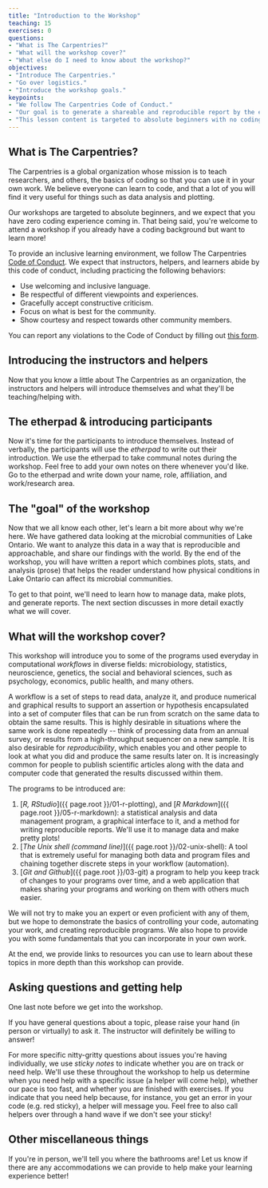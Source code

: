 ```yaml
---
title: "Introduction to the Workshop"
teaching: 15
exercises: 0
questions: 
- "What is The Carpentries?"
- "What will the workshop cover?"
- "What else do I need to know about the workshop?"
objectives: 
- "Introduce The Carpentries."
- "Go over logistics."
- "Introduce the workshop goals."
keypoints: 
- "We follow The Carpentries Code of Conduct."
- "Our goal is to generate a shareable and reproducible report by the end of the workshop."
- "This lesson content is targeted to absolute beginners with no coding experience."
---
```



## What is The Carpentries?

The Carpentries is a global organization whose mission is to teach researchers, and others, the basics of coding so that you can use it in your own work. 
We believe everyone can learn to code, and that a lot of you will find it very useful for things such as data analysis and plotting.

Our workshops are targeted to absolute beginners, and we expect that you have zero coding experience coming in. 
That being said, you're welcome to attend a workshop if you already have a coding background but want to learn more!

To provide an inclusive learning environment, we follow The Carpentries [Code of Conduct](https://docs.carpentries.org/topic_folders/policies/code-of-conduct.html). 
We expect that instructors, helpers, and learners abide by this code of conduct, including practicing the following behaviors:

- Use welcoming and inclusive language.
- Be respectful of different viewpoints and experiences.
- Gracefully accept constructive criticism.
- Focus on what is best for the community.
- Show courtesy and respect towards other community members.

You can report any violations to the Code of Conduct by filling out [this form](https://docs.google.com/forms/d/e/1FAIpQLSdi0wbplgdydl_6rkVtBIVWbb9YNOHQP_XaANDClmVNu0zs-w/viewform).

## Introducing the instructors and helpers

Now that you know a little about The Carpentries as an organization, the instructors and helpers will introduce themselves and what they'll be teaching/helping with.

## The etherpad & introducing participants

Now it's time for the participants to introduce themselves. 
Instead of verbally, the participants will use the _etherpad_ to write out their introduction. 
We use the etherpad to take communal notes during the workshop. 
Feel free to add your own notes on there whenever you'd like. 
Go to the etherpad and write down your name, role, affiliation, and work/research area.

## The "goal" of the workshop

Now that we all know each other, let's learn a bit more about why we're here. 
We have gathered data looking at the microbial communities of Lake Ontario. We want to analyze this data in a way that is reproducible and approachable, and share our findings with the world. By the end of the workshop, you will have written a report which combines plots, stats, and analysis (prose) that helps the reader understand how physical conditions in Lake Ontario can affect its microbial communities.

To get to that point, we'll need to learn how to manage data, make plots, and generate reports. The next section discusses in more detail exactly what we will cover.

## What will the workshop cover?

This workshop will introduce you to some of the programs used everyday in
computational _workflows_ in diverse fields:  microbiology, 
statistics, neuroscience, genetics, the social and behavioral 
sciences, such as psychology, economics,  public health, and many others.

A workflow is a set of steps to read data, analyze it, and produce numerical
and graphical results to support an assertion or hypothesis encapsulated into
a set of computer files that can be run from scratch on the same data to obtain
the same results. This is highly desirable in situations where the same work is 
done repeatedly -- think of processing data from an annual
survey, or results from a high-throughput sequencer on a new sample. It is
also desirable for _reproducibility_, which enables you and other people to look at
what you did and produce the same results later on. It is increasingly common for
people to publish scientific articles along with the data and  computer code that 
generated the results discussed within them.

The programs to be introduced are:

1. [_R, RStudio_]({{ page.root }}/01-r-plotting), and [_R Markdown_]({{ page.root }}/05-r-markdown): a statistical analysis and data management program, a graphical interface to it, and a method for writing reproducible reports. 
We'll use it to manage data and make pretty plots!
2. [_The Unix shell (command line)_]({{ page.root }}/02-unix-shell): A tool that is extremely useful for managing both data and program files and chaining together discrete steps in your workflow
(automation).
3. [_Git and Github_]({{ page.root }}/03-git) a program to help you keep track of changes to your programs over time, and a web application that makes sharing your programs and working on them with others much easier. 

We will not try to make you an expert or even proficient with any of them, but we
hope to demonstrate the basics of controlling your code, automating your
work, and creating reproducible programs. We also hope to provide you with some
fundamentals that you can incorporate in your own work.

At the end, we provide links to resources you can use to learn about these
topics in more depth than this workshop can provide.

## Asking questions and getting help

One last note before we get into the workshop. 

If you have general questions about a topic, please raise your hand (in person or virtually) to ask it. 
The instructor will definitely be willing to answer!

For more specific nitty-gritty questions about issues you're having individually, we use _sticky notes_ to indicate whether you are on track or need help. 
We'll use these throughout the workshop to help us determine when you need help with a specific issue (a helper will come help), whether our pace is too fast, and whether you are finished with exercises. 
If you indicate that you need help because, for instance, you get an error in your code (e.g. red sticky), a helper will message you.
Feel free to also call helpers over through a hand wave if we don't see your sticky!

## Other miscellaneous things

If you're in person, we'll tell you where the bathrooms are!
Let us know if there are any accommodations we can provide to help make your learning experience better!
